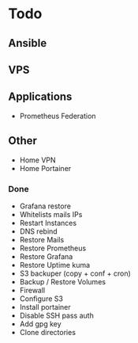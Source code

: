 # Todo

## Ansible

## VPS

## Applications
- Prometheus Federation

## Other
- Home VPN
- Home Portainer

### Done
- Grafana restore
- Whitelists mails IPs 
- Restart Instances
- DNS rebind
- Restore Mails
- Restore Prometheus
- Restore Grafana
- Restore Uptime kuma
- S3 backuper (copy + conf + cron)
- Backup / Restore Volumes
- Firewall
- Configure S3
- Install portainer
- Disable SSH pass auth
- Add gpg key
- Clone directories